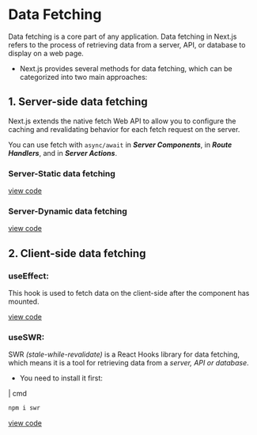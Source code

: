 # Data Fetching
Data fetching is a core part of any application. Data fetching in Next.js refers to the process of retrieving data from a server, API, or database to display on a web page.
* Next.js provides several methods for data fetching, which can be categorized into two main approaches:

## 1. Server-side data fetching
Next.js extends the native fetch Web API to allow you to configure the caching and revalidating behavior for each fetch request on the server.

You can use fetch with `async/await` in ***Server Components***, in ***Route Handlers***, and in ***Server Actions***.

### Server-Static data fetching

[view code](/step17_api/03_data-fetching/src/app/server1.tsx)

### Server-Dynamic data fetching

[view code](/step17_api/03_data-fetching/src/app/server2.tsx)

## 2. Client-side data fetching
### **useEffect:**
This hook is used to fetch data on the client-side after the component has mounted.

[view code](/step17_api/03_data-fetching/src/app/client1.tsx)

### **useSWR:**
SWR *(stale-while-revalidate)* is a React Hooks library for data fetching, which means it is a tool for retrieving data from a *server, API or database*.

* You need to install it first:

| cmd
```ts
npm i swr
```

[view code](/step17_api/03_data-fetching/src/app/client2.tsx)